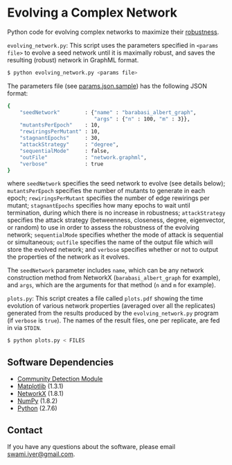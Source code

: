# Evolving a Complex Network

Python code for evolving complex networks to maximize their [robustness](http://dx.doi.org/10.1371/journal.pone.0059613).

`evolving_network.py`: This script uses the parameters specified in `<params file>` to evolve a seed network until it is maximally robust, and saves the resulting (robust) network in GraphML format.

```bash
$ python evolving_network.py <params file>
```

The parameters file (see [params.json.sample](params.json.sample)) has the following JSON format:
```bash
{
    "seedNetwork"        : {"name" : "barabasi_albert_graph", 
                            "args" : {"n" : 100, "m" : 3}},
    "mutantsPerEpoch"    : 10,
    "rewiringsPerMutant" : 10,
    "stagnantEpochs"     : 30,
    "attackStrategy"     : "degree", 
    "sequentialMode"     : false,
    "outFile"            : "network.graphml", 
    "verbose"            : true
}
```
where `seedNetwork` specifies the seed network to evolve (see details below); `mutantsPerEpoch` specifies the number of mutants to generate in each epoch; `rewiringsPerMutant` specifies the number of edge rewirings per mutant; `stagnantEpochs` specifies how many epochs to wait until termination, during which there is no increase in robustness; `attackStrategy` specifies the attack strategy (betweenness, closeness, degree, eigenvector, or random) to use in order to assess the robustness of the evolving network; `sequentialMode` specifies whether the mode of attack is sequential or simultaneous; `outfile` specifies the name of the output file which will store the evolved network; and `verbose` specifies whether or not to output the properties of the network as it evolves.

The `seedNetwork` parameter includes `name`, which can be any network construction method from NetworkX (`barabasi_albert_graph` for example), and `args`, which are the arguments for that method (`n` and `m` for example).

`plots.py`: This script creates a file called `plots.pdf` showing the time evolution of various network properties (averaged over all the replicates) generated from the results produced by the `evolving_network.py` program (if `verbose` is `true`). The names of the result files, one per replicate, are fed in via `STDIN`.

```bash
$ python plots.py < FILES
```

## Software Dependencies

* [Community Detection Module](https://bitbucket.org/taynaud/python-louvain)
* [Matplotlib](http://matplotlib.org/) (1.3.1)
* [NetworkX](https://networkx.github.io/) (1.8.1)
* [NumPy](http://www.numpy.org/) (1.8.2)
* [Python](https://www.python.org/) (2.7.6)

## Contact

If you have any questions about the software, please email swami.iyer@gmail.com.

